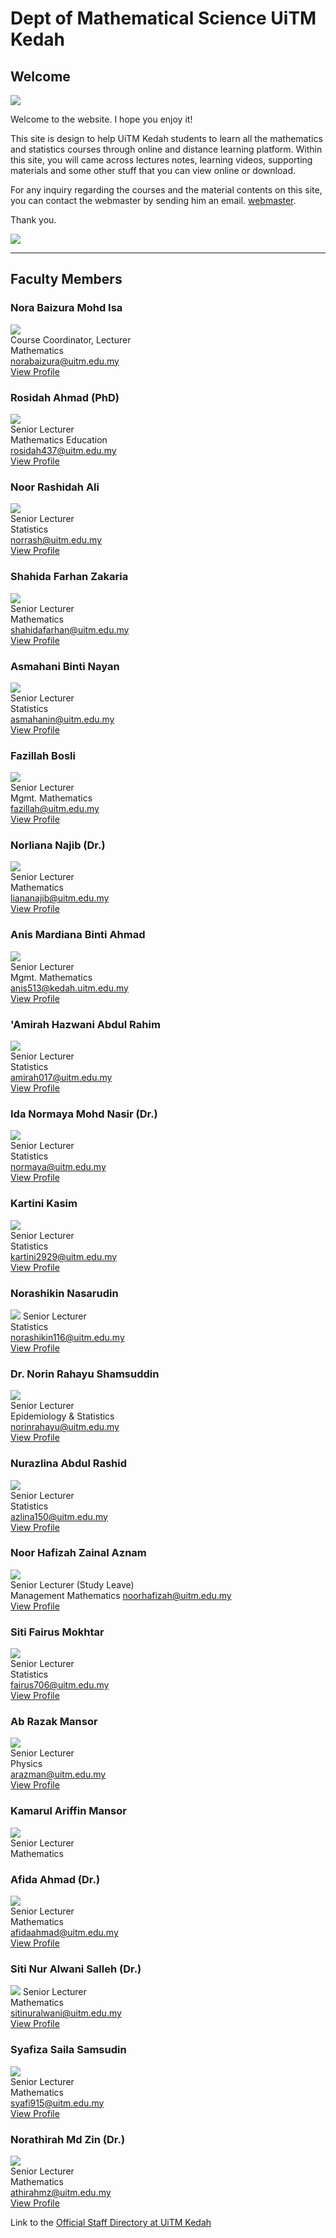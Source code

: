 # Dept of Mathematical Science UiTM Kedah

## Welcome  
![](https://kedah.uitm.edu.my/images/banner/kedah4a.jpg)

Welcome to the website. I hope you enjoy it!  
  
This site is design to help UiTM Kedah students to learn all the mathematics and statistics courses through online and distance learning platform. Within this site, you will came across lectures notes, learning videos, supporting materials and some other stuff that you can view online or download.  

For any inquiry regarding the courses and the material contents on this site, you can contact the webmaster by sending him an email. [webmaster](mailto:ariff118@uitm.edu.my).  

Thank you.  
  
![](https://kedah.uitm.edu.my/images/images/new/RecognitionLogo2021.png)  

***
  
## Faculty Members  

### **Nora Baizura Mohd Isa**
![](images/nora_baizura.png)     
Course Coordinator, Lecturer     
Mathematics   
norabaizura@uitm.edu.my   
<a href="https://expert.uitm.edu.my/profile.php?id=HBRkvV2TGl/s7d7mVKPaMowvUnBmtMLGsdE3lyqpxrI=" target="_blank">View Profile</a>   
</center>

### **Rosidah Ahmad (PhD)**     
![](images/rosidah_ahmad.jpg)  
Senior Lecturer     
Mathematics Education   
rosidah437@uitm.edu.my   
<a href="https://expert.uitm.edu.my/profile.php?id=gFgEUoquEqEhKH9HNLld6Tm68K4l0I6ce3MS+MtyoKs=" target="_blank">View Profile</a>   

### **Noor Rashidah Ali**  
![](images/noor_rashidah_ali.jpg)  
Senior Lecturer     
Statistics   
norrash@uitm.edu.my   
<a href="https://expert.uitm.edu.my/profile.php?id=DwTLbI9WbPMnfLG2r7F5H5iQvFvX4qHynceoo9APinQ=" target="_blank">View Profile</a>   

### **Shahida Farhan Zakaria**     
![](images/shahida_farhan.jpg)  
Senior Lecturer     
Mathematics   
shahidafarhan@uitm.edu.my   
<a href="https://expert.uitm.edu.my/profile.php?id=BspHlBJTUkFLOWB60OQ3DVsr1yuXipbeaFDcQkrMTZc=" target="_blank">View Profile</a>   

### **Asmahani Binti Nayan**     
![](images/asmahani_nayan.jpg)  
Senior Lecturer     
Statistics   
asmahanin@uitm.edu.my   
<a href="https://expert.uitm.edu.my/profile.php?id=7TW/I4R0KTD45wDX3cXxkt5jVFJZEyuCrfMbgD9e7Y8=" target="_blank">View Profile</a>   

### **Fazillah Bosli**     
![](images/fazillah_bosli.jpg)  
Senior Lecturer    
Mgmt. Mathematics   
fazillah@uitm.edu.my   
<a href="https://expert.uitm.edu.my/profile.php?id=I7coKSJ7wWgTShTnEUhQevgsZVH+CTCOPaPYW7bOwBE=" target="_blank">View Profile</a>   

### **Norliana Najib (Dr.)**     
![](images/liananajib.png)  
Senior Lecturer     
Mathematics   
liananajib@uitm.edu.my   
<a href="https://expert.uitm.edu.my/profile.php?id=AwM/Zz3RhgiCb4jxvklNIftyjyqul8fVNrLmqwxeS2s=" target="_blank">View Profile</a>   

### **Anis Mardiana Binti Ahmad**         
![](images/anis_mardiana.jpg)  
Senior Lecturer    
Mgmt. Mathematics   
anis513@kedah.uitm.edu.my   
<a href="https://expert.uitm.edu.my/profile.php?id=2pQJnZ9ZjhSpC+4junrXXGXZZ1SHLihagtP5TTEl5p8=" target="_blank">View Profile</a>   

### **'Amirah Hazwani Abdul Rahim**     
![](images/amirah.jpg)  
Senior Lecturer     
Statistics   
amirah017@uitm.edu.my   
<a href="https://expert.uitm.edu.my/profile.php?id=I1bzg5Z/LbzURNc6V6s3V5Cw4rjGnv2MB2xEaGgiwHE=" target="_blank">View Profile</a>   

### **Ida Normaya Mohd Nasir (Dr.)**     
![](images/ida_normaya.jpg)  
Senior Lecturer     
Statistics   
normaya@uitm.edu.my   
<a href="https://expert.uitm.edu.my/profile.php?id=RGAZeruxsBbbu4iKM5gF+D+xzXbrTXqKbCDt2EqmV2k=" target="_blank">View Profile</a>   

### **Kartini Kasim**     
![](images/kartini_kasim.jpg)  
Senior Lecturer    
Statistics   
kartini2929@uitm.edu.my   
<a href="https://expert.uitm.edu.my/profile.php?id=w6bR9Tbh5Y8xOTKZijPTnHXjaePG5+q6/VCdAeGXVg0=" target="_blank">View Profile</a>   

### **Norashikin Nasarudin**     
![](images/norashikin_nasarudin.jpg)
Senior Lecturer     
Statistics   
norashikin116@uitm.edu.my   
<a href="https://expert.uitm.edu.my/profile.php?id=mxqFhTgzvi1vbH0Rw3iVep58ZXngVb4yFpi4WzcMT6U=" target="_blank">View Profile</a>   

### **Dr. Norin Rahayu Shamsuddin**     
![](images/norin_rahayu.jpeg)  
Senior Lecturer     
Epidemiology & Statistics   
norinrahayu@uitm.edu.my   
<a href="https://expert.uitm.edu.my/profile.php?id=WEanYMmC98YU0mNPOF4Edzocj3thMWWLhbtoqM+5yrA=" target="_blank">View Profile</a>   

### **Nurazlina Abdul Rashid**     
![](images/nur_azlina_abdul_rahid.jpg)  
Senior Lecturer    
Statistics   
azlina150@uitm.edu.my   
<a href="https://expert.uitm.edu.my/profile.php?id=CdGJDBudt6jVexAzyydxLNmmMH+HRcfxzH8xb9TLcXQ=" target="_blank">View Profile</a>   

### **Noor Hafizah Zainal Aznam**   
![](images/noor_hafizah_zainal_aznam.jpg)  
Senior Lecturer (Study Leave)     
Management Mathematics 
noorhafizah@uitm.edu.my   
<a href="https://expert.uitm.edu.my/profile.php?id=r4jTSuRVylqP2yQqUZxg4J9KBmPnvEQtu4dEMJ7I/RQ=" target="_blank">View Profile</a>   

### **Siti Fairus Mokhtar**   
![](images/siti_fairus.png)  
Senior Lecturer    
Statistics   
fairus706@uitm.edu.my   
<a href="https://expert.uitm.edu.my/profile.php?id=bBQC9G6pwZP07H8UxJnlZ0ku6VARheUg+OVOElB7HTw=" target="_blank">View Profile</a>   

### **Ab Razak Mansor**     
![](images/ab_razak.png)  
Senior Lecturer     
Physics   
arazman@uitm.edu.my   
<a href="https://expert.uitm.edu.my/profile.php?id=iafjCEhLtPrpYDvelAsJj4ypVRtC3zCRb2y7Rw/zFSQ=" target="_blank">View Profile</a>   

### **Kamarul Ariffin Mansor**  
![](images/male.png)  
Senior Lecturer     
Mathematics   

### **Afida Ahmad (Dr.)**     
![](images/afida.png)  
Senior Lecturer     
Mathematics   
afidaahmad@uitm.edu.my   
<a href="https://expert.uitm.edu.my/profile.php?id=xs2tfNpxcB+fYe6imnMRQh2hwjBDGzCirKihlKiO3H8=" target="_blank">View Profile</a>   

### **Siti Nur Alwani Salleh (Dr.)**     
![](images/nur_alwani.png)
Senior Lecturer     
Mathematics   
sitinuralwani@uitm.edu.my   
<a href="https://expert.uitm.edu.my/profile.php?id=msbj6JA6mWA9tP6kZv3TVlUENdx+5ojO8FosdMS1bhs=" target="_blank">View Profile</a>   

### **Syafiza Saila Samsudin**     
![](images/sya.png)  
Senior Lecturer     
Mathematics   
syafi915@uitm.edu.my   
<a href="https://expert.uitm.edu.my/profile.php?id=l/Xl90KpCGddU2kFj3pJ3468+IkWWrMNZiaJ7ccMBA4=" target="_blank">View Profile</a>   

### **Norathirah Md Zin (Dr.)**     
![](images/athirahmz.png)  
Senior Lecturer     
Mathematics   
athirahmz@uitm.edu.my   
<a href="https://expert.uitm.edu.my/profile.php?id=uDdHAVPd3yikBitFtgage4iPBLQgPSSt/LZ8HFefZQ0=" target="_blank">View Profile</a>   
</center>

Link to the [Official Staff Directory at UiTM Kedah](https://kedah.uitm.edu.my/directory/staff)  
